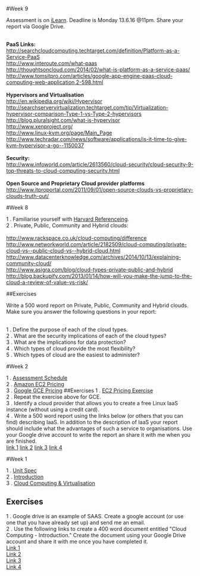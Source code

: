 #Week 9

Assessment is on [iLearn](http://ilearn.fife.ac.uk/course/view.php?id=5254). Deadline is Monday 13.6.16 @11pm. Share your report via Google Drive.

<br>**PaaS Links:**
<br>http://searchcloudcomputing.techtarget.com/definition/Platform-as-a-Service-PaaS
<br>http://www.interoute.com/what-paas
<br>http://thoughtsoncloud.com/2014/02/what-is-platform-as-a-service-paas/
<br>http://www.tomsitpro.com/articles/google-app-engine-paas-cloud-computing-web-application,2-598.html
<br>
<br>**Hypervisors and Virtualisation**
<br>http://en.wikipedia.org/wiki/Hypervisor
<br>http://searchservervirtualization.techtarget.com/tip/Virtualization-hypervisor-comparison-Type-1-vs-Type-2-hypervisors
<br>http://blog.pluralsight.com/what-is-hypervisor
<br>http://www.xenproject.org/
<br>http://www.linux-kvm.org/page/Main_Page
<br>http://www.techradar.com/news/software/applications/is-it-time-to-give-kvm-hypervisor-a-go--1150037
<br>
<br>**Security:**
<br>http://www.infoworld.com/article/2613560/cloud-security/cloud-security-9-top-threats-to-cloud-computing-security.html
<br>
<br>**Open Source and Proprietary Cloud provider platforms**
<br>http://www.itproportal.com/2011/09/01/open-source-clouds-vs-proprietary-clouds-truth-out/




#Week 8

1 . Familiarise yourself with [Harvard Referenceing](http://libweb.anglia.ac.uk/referencing/files/QuickHarvardGuide2015.pdf).
<br>2 . Private, Public, Community and Hybrid clouds: 
<br>
<br>http://www.rackspace.co.uk/cloud-computing/difference
<br>http://www.networkworld.com/article/2182509/cloud-computing/private-cloud-vs--public-cloud-vs--hybrid-cloud.html
<br>http://www.datacenterknowledge.com/archives/2014/10/13/explaining-community-cloud/
<br>http://www.asigra.com/blog/cloud-types-private-public-and-hybrid
<br>http://blog.backupify.com/2013/01/14/how-will-you-make-the-jump-to-the-cloud-a-review-of-value-vs-risk/

##Exercises 

Write a 500 word report on Private, Public, Community and Hybrid clouds. Make sure you answer the following questions in your report:

<br>1 . Define the purpose of each of the cloud types.
<br>2 . What are the security implications of each of the cloud types?
<br>3 . What are the implications for data protection?
<br>4 . Which types of cloud provide the most flexibility?
<br>5 . Which types of cloud are the easiest to administer?




#Week 2

1 . [Assessment Schedule](https://docs.google.com/document/d/1KO7tyPs0YO1ES2W3C4Gjoh6IHAyClhv92J93sMLWvLs/pub)
<br>2 . [Amazon EC2 Pricing](https://aws.amazon.com/ec2/pricing/)
<br>3 . [Google GCE Pricing](https://cloud.google.com/compute/pricing)
##Exercises
1 . [EC2 Pricing Exercise](https://docs.google.com/document/d/1BaVDKw2eOLNJloyO3jl4QPHeLVGb46E0bCOsI4mOeMw/pub)
<br>2 . Repeat the exercise above for GCE.
<br>3 . Identify a cloud provider that allows you to create a free Linux IaaS instance (without using a credit card).
<br>4 . Write a 500 word report using the links below (or others that you can find) describing IaaS. In addition to the description of IaaS your report should include what the advantages of such a service to organisations. Use your Google drive account to write the report an share it with me when you are finished.  
[link 1](http://searchcloudcomputing.techtarget.com/definition/Infrastructure-as-a-Service-IaaS)
[link 2](http://www.interoute.com/what-iaas)
[link 3](http://www.thoughtsoncloud.com/2014/02/what-is-infrastructure-as-a-service-iaas/)
[link 4](http://www.cloudpro.co.uk/iaas/4797/what-is-iaas)

#Week 1

1 . [Unit Spec](https://www.google.co.uk/url?sa=t&rct=j&q=&esrc=s&source=web&cd=2&cad=rja&uact=8&ved=0ahUKEwi1tIiG7dHLAhXE0xQKHa2ADhUQFgghMAE&url=http%3A%2F%2Fwww.sqa.org.uk%2Fsqa%2Ffiles%2Fhn%2FH17934.pdf&usg=AFQjCNFZ8WPbZ2tiiAgI-REg65hsWXJqLw&bvm=bv.117218890,d.ZWU)
<br>2 . [Introduction](https://docs.google.com/presentation/d/1nyWQHHeLWD8Iys8IuZuWRJmFoYTfLh6ivA4eN2kFiBQ/pub?start=false&loop=false&delayms=60000&slide=id.p13)
<br>3 . [Cloud Computing & Virtualisation](https://docs.google.com/presentation/d/1u9QhF4I-3CXiOo7sjS-zIeqg5SBJp-BDUf_332qLPxE/edit?usp=sharing)

 
## Exercises

1 . Google drive is an example of SAAS. Create a google account (or use one that you have already set up) and send me an email.
<br>2 . Use the following links to create a 400 word document entitled "Cloud Computing - Introduction." Create the document using your Google Drive account and share it with me once you have completed it. 
<br>[Link 1](http://www.howstuffworks.com/cloud-computing/cloud-computing.htm)
<br>[Link 2](http://www.webopedia.com/TERM/C/cloud_computing.html)
<br>[Link 3](http://uk.pcmag.com/networking-communications-software-products/16824/feature/what-is-cloud-computing)
<br>[Link 4](http://www.teach-ict.com/technology_explained/cloud_computing/cloud_computing.html)

